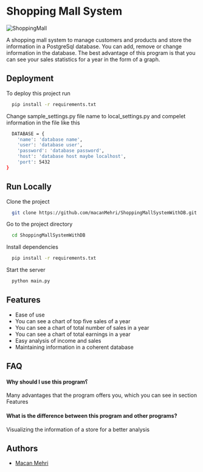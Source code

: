 
# Shopping Mall System

![ShoppingMall](https://github.com/macanMehri/ShoppingMallSystemWithDB/assets/121973617/710aa363-be04-4d5c-9756-ac1d357a6d2a)

A shopping mall system to manage customers and products and store the information in a PostgreSql database. You can add, remove or change information in the database. The best advantage of this program is that you can see your sales statistics for a year in the form of a graph.


## Deployment

To deploy this project run

```bash
  pip install -r requirements.txt
```
Change sample_settings.py file name to local_settings.py and compelet information in the file like this
```bash
  DATABASE = {
    'name': 'database name',
    'user': 'database user',
    'password': 'database password',
    'host': 'database host maybe localhost',
    'port': 5432
}
```


## Run Locally

Clone the project

```bash
  git clone https://github.com/macanMehri/ShoppingMallSystemWithDB.git
```

Go to the project directory

```bash
  cd ShoppingMallSystemWithDB
```

Install dependencies

```bash
  pip install -r requirements.txt
```

Start the server

```bash
  python main.py
```


## Features

- Ease of use
- You can see a chart of top five sales of a year
- You can see a chart of total number of sales in a year
- You can see a chart of total earnings in a year
- Easy analysis of income and sales
- Maintaining information in a coherent database


## FAQ

#### Why should I use this program؟

Many advantages that the program offers you, which you can see in section Features

#### What is the difference between this program and other programs?

Visualizing the information of a store for a better analysis


## Authors

- [Macan Mehri](https://github.com/macanMehri)
